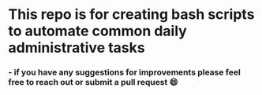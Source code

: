 # This repo is for creating bash scripts to automate common  daily administrative tasks

### - if you have any suggestions for improvements please feel free to reach out or submit a pull request 😄 

